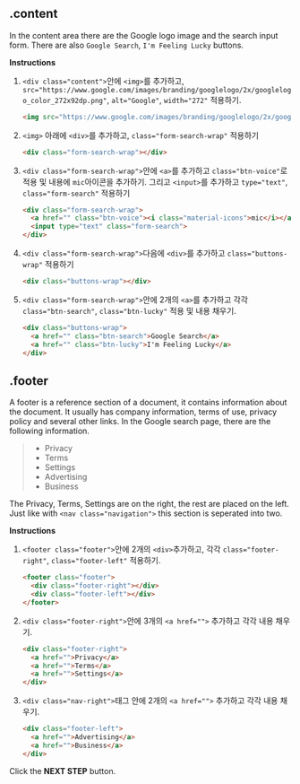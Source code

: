 ## .content
In the content area there are the Google logo image and the search input form. There are also `Google Search`, `I'm Feeling Lucky` buttons. 

**Instructions**

1. `<div class="content">`안에 `<img>`를 추가하고, `src="https://www.google.com/images/branding/googlelogo/2x/googlelogo_color_272x92dp.png"`, `alt="Google"`, `width="272"` 적용하기.

    ```html
    <img src="https://www.google.com/images/branding/googlelogo/2x/googlelogo_color_272x92dp.png" alt="Google" width="272">  
    ```
1. `<img>`  아래에 `<div>`를 추가하고, `class="form-search-wrap"` 적용하기 
    ```html
    <div class="form-search-wrap"></div>       
    ```
1. `<div class="form-search-wrap">`안에 `<a>`를 추가하고 `class="btn-voice"`로 적용 및 내용에 `mic`아이콘을 추가하기. 그리고 `<input>`를 추가하고 `type="text"`, `class="form-search"` 적용하기   
    ```html
    <div class="form-search-wrap">
      <a href="" class="btn-voice"><i class="material-icons">mic</i></a>
      <input type="text" class="form-search">
    </div>
    ```
1. `<div class="form-search-wrap">`다음에 `<div>`를 추가하고 `class="buttons-wrap"` 적용하기  
    ```html
    <div class="buttons-wrap"></div>
    ```
1. `<div class="form-search-wrap">`안에 2개의 `<a>`를 추가하고 각각 `class="btn-search"`, `class="btn-lucky"` 적용 및 내용 채우기. 
    ```html
    <div class="buttons-wrap">
      <a href="" class="btn-search">Google Search</a>
      <a href="" class="btn-lucky">I'm Feeling Lucky</a>
    </div>
    ```



## .footer
A footer is a reference section of a document, it contains information about the document. It usually has company information, terms of use, privacy policy and several other links. In the Google search page, there are the following information.
> * Privacy
> * Terms
> * Settings
> * Advertising
> * Business

The Privacy, Terms, Settings are on the right, the rest are placed on the left. Just like with `<nav class="navigation">` this section is seperated into two.

**Instructions**
1. `<footer class="footer">`안에 2개의 `<div>`추가하고, 각각 `class="footer-right"`, `class="footer-left"` 적용하기. 
    ```html
    <footer class="footer">
      <div class="footer-right"></div>
      <div class="footer-left"></div>
    </footer>
    ```
1. `<div class="footer-right">`안에 3개의 `<a href="">` 추가하고 각각 내용 채우기. 
    ```html
    <div class="footer-right">
      <a href="">Privacy</a>
      <a href="">Terms</a>
      <a href="">Settings</a>
    </div>
    ```
1. `<div class="nav-right">`태그 안에 2개의 `<a href="">` 추가하고 각각 내용 채우기.   
    ```html
    <div class="footer-left">
      <a href="">Advertising</a>
      <a href="">Business</a>
    </div>
    ```


 Click the **NEXT STEP** button.

